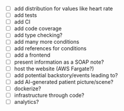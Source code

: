 - [ ] add distribution for values like heart rate
- [ ] add tests
- [ ] add CI
- [ ] add code coverage
- [ ] add type checking?
- [ ] add many more conditions
- [ ] add references for conditions
- [ ] add a frontend
- [ ] present information as a SOAP note?
- [ ] host the website (AWS Fargate?)
- [ ] add potential backstory/events leading to?
- [ ] add AI-generated patient picture/scene?
- [ ] dockerize?
- [ ] infrastructure through code?
- [ ] analytics?
